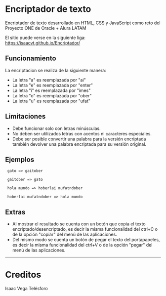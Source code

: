 # Encriptador de texto
Encriptador de texto desarrollado en HTML, CSS y JavaScript como reto del Proyecto ONE de Oracle + Alura LATAM

El sitio puede verse en la siguiente liga: https://isaacvt.github.io/Encriptador/

## Funcionamiento

La encriptacion se realiza de la siguiente manera:

- La letra "a" es reemplazada por "ai"
- La letra "e" es reemplazada por "enter"
- La letra "i" es reemplazada por "imes"
- La letra "o" es reemplazada por "ober"
- La letra "u" es reemplazada por "ufat"

## Limitaciones

- Debe funcionar solo con letras minúsculas.
- No deben ser utilizados letras con acentos ni caracteres especiales.
- Debe ser posible convertir una palabra para la versión encriptada también devolver una palabra encriptada para su versión original.

## Ejemplos

<p> <code> gato => gaitober </code> </p>
<p> <code> gaitober => gato </code> </p>
<p> <code> hola mundo => hoberlai mufatndober </code> </p>
<p> <code> hoberlai mufatndober => hola mundo </code> </p>

## Extras

- Al mostrar el resultado se cuenta con un botón que copia el texto encriptado/desencriptado, es decir la misma funcionalidad del ctrl+C o de la opción "copiar" del menú de las aplicaciones.
- Del mismo modo se cuenta un botón de pegar el texto del portapapeles, es decir la misma funcionalidad del ctrl+V o de la opción "pegar" del menú de las aplicaciones.

---

# Creditos

Isaac Vega Telésforo
